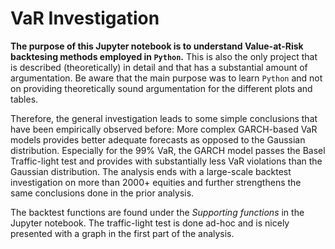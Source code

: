 # VaR Investigation


**The purpose of this Jupyter notebook is to understand Value-at-Risk backtesing methods employed in `Python`.** This is also the only project that is described (theoretically) in detail and that has a substantial amount of argumentation. Be aware that the main purpose was to learn `Python` and not on providing theoretically sound argumentation for the different plots and tables. 

Therefore, the general investigation leads to some simple conclusions that have been empirically observed before: More complex GARCH-based VaR models provides better adequate forecasts as opposed to the Gaussian distribution. Especially for the 99% VaR, the GARCH model passes the Basel Traffic-light test and provides with substantially less VaR violations than the Gaussian distribution. The analysis ends with a large-scale backtest investigation on more than 2000+ equities and further strengthens the same conclusions done in the prior analysis. 

The backtest functions are found under the *Supporting functions* in the Jupyter notebook. The traffic-light test is done ad-hoc and is nicely presented with a graph in the first part of the analysis. 
